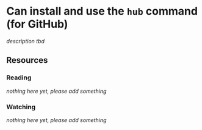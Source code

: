 # Can install and use the `hub` command (for GitHub)
_description tbd_
## Resources
### Reading
_nothing here yet, please add something_
### Watching
_nothing here yet, please add something_
